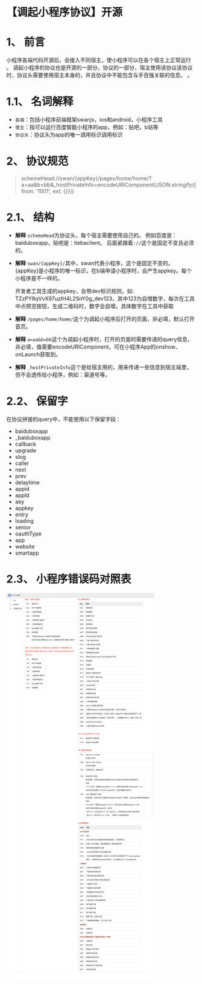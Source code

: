 # 【调起小程序协议】开源


# 1、  前言
小程序各端代码开源后，会接入不同宿主，使小程序可以在各个宿主上正常运行
。
调起小程序的协议也是开源的一部分，协议的一部分，宿主使用该协议该协议时，协议头需要使用宿主本身的，并且协议中不能包含与手百强关联的信息。
。


# 1.1、  名词解释
- `各端`：包括小程序前端框架swanjs，ios和android，小程序工具
- `宿主`：指可以运行百度智能小程序的app，例如：贴吧，b站等
- `协议头`：协议头为app的唯一调用标识调用标识

# 2、 协议规范

> schemeHead://swan/{appKey}/pages/home/home/?a=aa&b=bb&_hostPrivateInfo=encodeURIComponent(JSON.stringify({from: '1001', ext: {}}))

# 2.1、 结构

 - **解释**
`schemeHead`为协议头，每个宿主需要使用自己的。
例如百度是：baiduboxapp，贴吧是：tiebaclient。
后面紧跟着`://`这个是固定不变且必须的。

 - **解释**
`swan/{appKey}/`其中，swan代表小程序，这个是固定不变的。
{appKey}是小程序的唯一标识，在b端申请小程序时，会产生appkey。每个小程序是不一样的。

	开发者工具生成的appkey，会带dev标识规则，如: TZzPY8qVvX97uzIH4L2SnY0g_dev123，其中123为自增数字，每次在工具中点预览按钮，生成二维码时，数字会自增。具体数字在工具中获取

 - **解释**
 `/pages/home/home/`这个为调起小程序后打开的页面，非必填，默认打开首页。
 
 - **解释**
`a=aa&b=bb`这个为调起小程序时，打开的页面时需要传递的query信息，非必填，值需要encodeURIComponent。可在小程序App的onshow、onLaunch获取到。

 - **解释**
`_hostPrivateInfo`这个是给宿主用的，用来传递一些信息到宿主端里，但不会透传给小程序，例如：渠道号等。



# 2.2、 保留字
在协议拼接的query中，不能使用以下保留字段：
- baiduboxapp
- _baiduboxapp
- callback
- upgrade
- slog
- caller
- next
- prev
- delaytime
- appid
- appId
- aey
- appkey
- entry
- loading
- senior
- oauthType
- app
- website
- smartapp


# 2.3、 小程序错误码对照表

![图片](./image/error-code.jpg)
